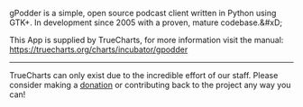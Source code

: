 gPodder is a simple, open source podcast client written in Python using GTK+. In development since 2005 with a proven, mature codebase.&amp;#xD;


This App is supplied by TrueCharts, for more information visit the manual: https://truecharts.org/charts/incubator/gpodder

---

TrueCharts can only exist due to the incredible effort of our staff.
Please consider making a [donation](https://truecharts.org/docs/about/sponsor) or contributing back to the project any way you can!
